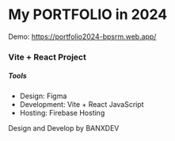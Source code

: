 # My PORTFOLIO in 2024

Demo: <a href="https://portfolio2024-bpsrm.web.app/">https://portfolio2024-bpsrm.web.app/</a>

### Vite + React Project

##### Tools

- Design: Figma
- Development: Vite + React JavaScript
- Hosting: Firebase Hosting

<p>Design and Develop by BANXDEV</p>
